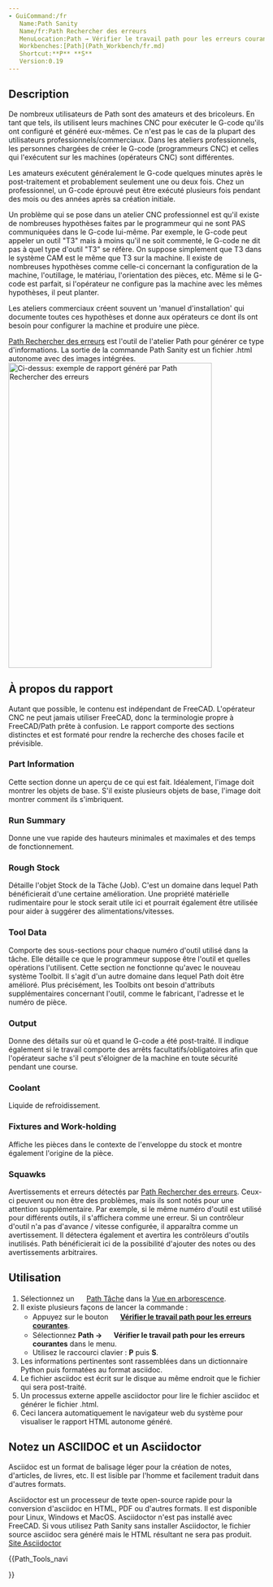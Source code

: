 ```yaml
---
- GuiCommand:/fr
   Name:Path Sanity
   Name/fr:Path Rechercher des erreurs
   MenuLocation:Path → Vérifier le travail path pour les erreurs courantes
   Workbenches:[Path](Path_Workbench/fr.md)
   Shortcut:**P** **S**
   Version:0.19
---
```


## Description

De nombreux utilisateurs de Path sont des amateurs et des bricoleurs. En tant que tels, ils utilisent leurs machines CNC pour exécuter le G-code qu\'ils ont configuré et généré eux-mêmes. Ce n\'est pas le cas de la plupart des utilisateurs professionnels/commerciaux. Dans les ateliers professionnels, les personnes chargées de créer le G-code (programmeurs CNC) et celles qui l\'exécutent sur les machines (opérateurs CNC) sont différentes.

Les amateurs exécutent généralement le G-code quelques minutes après le post-traitement et probablement seulement une ou deux fois. Chez un professionnel, un G-code éprouvé peut être exécuté plusieurs fois pendant des mois ou des années après sa création initiale.

Un problème qui se pose dans un atelier CNC professionnel est qu\'il existe de nombreuses hypothèses faites par le programmeur qui ne sont PAS communiquées dans le G-code lui-même. Par exemple, le G-code peut appeler un outil \"T3\" mais à moins qu\'il ne soit commenté, le G-code ne dit pas à quel type d\'outil \"T3\" se réfère. On suppose simplement que T3 dans le système CAM est le même que T3 sur la machine. Il existe de nombreuses hypothèses comme celle-ci concernant la configuration de la machine, l\'outillage, le matériau, l\'orientation des pièces, etc. Même si le G-code est parfait, si l\'opérateur ne configure pas la machine avec les mêmes hypothèses, il peut planter.

Les ateliers commerciaux créent souvent un \'manuel d\'installation\' qui documente toutes ces hypothèses et donne aux opérateurs ce dont ils ont besoin pour configurer la machine et produire une pièce.

[Path Rechercher des erreurs](Path_Sanity/fr.md) est l\'outil de l\'atelier Path pour générer ce type d\'informations. La sortie de la commande Path Sanity est un fichier .html autonome avec des images intégrées. <img alt="Ci-dessus: exemple de rapport généré par Path Rechercher des erreurs" src=images/Sanity.jpg  style="width:400" height="600px;">

## À propos du rapport 

Autant que possible, le contenu est indépendant de FreeCAD. L\'opérateur CNC ne peut jamais utiliser FreeCAD, donc la terminologie propre à FreeCAD/Path prête à confusion. Le rapport comporte des sections distinctes et est formaté pour rendre la recherche des choses facile et prévisible.

### Part Information 

Cette section donne un aperçu de ce qui est fait. Idéalement, l\'image doit montrer les objets de base. S\'il existe plusieurs objets de base, l\'image doit montrer comment ils s\'imbriquent.

### Run Summary 

Donne une vue rapide des hauteurs minimales et maximales et des temps de fonctionnement.

### Rough Stock 

Détaille l\'objet Stock de la Tâche (Job). C\'est un domaine dans lequel Path bénéficierait d\'une certaine amélioration. Une propriété matérielle rudimentaire pour le stock serait utile ici et pourrait également être utilisée pour aider à suggérer des alimentations/vitesses.

### Tool Data 

Comporte des sous-sections pour chaque numéro d\'outil utilisé dans la tâche. Elle détaille ce que le programmeur suppose être l\'outil et quelles opérations l\'utilisent. Cette section ne fonctionne qu\'avec le nouveau système Toolbit. Il s\'agit d\'un autre domaine dans lequel Path doit être amélioré. Plus précisément, les Toolbits ont besoin d\'attributs supplémentaires concernant l\'outil, comme le fabricant, l\'adresse et le numéro de pièce.

### Output

Donne des détails sur où et quand le G-code a été post-traité. Il indique également si le travail comporte des arrêts facultatifs/obligatoires afin que l\'opérateur sache s\'il peut s\'éloigner de la machine en toute sécurité pendant une course.

### Coolant

Liquide de refroidissement.

### Fixtures and Work-holding 

Affiche les pièces dans le contexte de l\'enveloppe du stock et montre également l\'origine de la pièce.

### Squawks

Avertissements et erreurs détectés par [Path Rechercher des erreurs](Path_Sanity/fr.md). Ceux-ci peuvent ou non être des problèmes, mais ils sont notés pour une attention supplémentaire. Par exemple, si le même numéro d\'outil est utilisé pour différents outils, il s\'affichera comme une erreur. Si un contrôleur d\'outil n\'a pas d\'avance / vitesse configurée, il apparaîtra comme un avertissement. Il détectera également et avertira les contrôleurs d\'outils inutilisés. Path bénéficierait ici de la possibilité d\'ajouter des notes ou des avertissements arbitraires.

## Utilisation

1.  Sélectionnez un <img alt="" src=images/Path_Job.svg  style="width:16px;"> [Path Tâche](Path_Job/fr.md) dans la [Vue en arborescence](Tree_view/fr.md).
2.  Il existe plusieurs façons de lancer la commande :
    -   Appuyez sur le bouton **<img src="images/Path_Sanity.svg" width=16px> [Vérifier le travail path pour les erreurs courantes](Path_Sanity/fr.md)**.
    -   Sélectionnez **Path → <img src="images/Path_Sanity.svg" width=16px> Vérifier le travail path pour les erreurs courantes** dans le menu.
    -   Utilisez le raccourci clavier : **P** puis **S**.
3.  Les informations pertinentes sont rassemblées dans un dictionnaire Python puis formatées au format asciidoc.
4.  Le fichier asciidoc est écrit sur le disque au même endroit que le fichier qui sera post-traité.
5.  Un processus externe appelle asciidoctor pour lire le fichier asciidoc et générer le fichier .html.
6.  Ceci lancera automatiquement le navigateur web du système pour visualiser le rapport HTML autonome généré.

## Notez un ASCIIDOC et un Asciidoctor 

Asciidoc est un format de balisage léger pour la création de notes, d\'articles, de livres, etc. Il est lisible par l\'homme et facilement traduit dans d\'autres formats.

Asciidoctor est un processeur de texte open-source rapide pour la conversion d\'asciidoc en HTML, PDF ou d\'autres formats. Il est disponible pour Linux, Windows et MacOS. Asciidoctor n\'est pas installé avec FreeCAD. Si vous utilisez Path Sanity sans installer Asciidoctor, le fichier source asciidoc sera généré mais le HTML résultant ne sera pas produit. [Site Asciidoctor](https://asciidoctor.org/)





{{Path_Tools_navi

}} 
